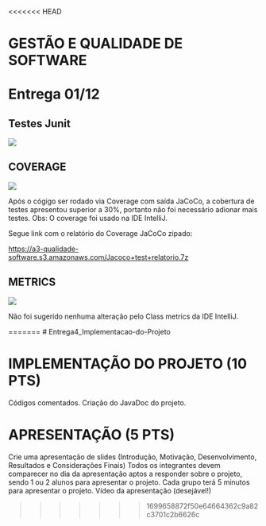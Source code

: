 <<<<<<< HEAD
<h1>GESTÃO E QUALIDADE DE SOFTWARE <br><br> Entrega 01/12</h1>

<h2>Testes Junit</h2>

<div>
  <img src="https://a3-qualidade-software.s3.amazonaws.com/resultados_testes_junit.PNG">
</div>

<h2>COVERAGE</h2>

<div>
  <img src="https://a3-qualidade-software.s3.amazonaws.com/print-relatorio-jacoco.PNG">
</div>

<p>Após o cógigo ser rodado via Coverage com saída JaCoCo, a cobertura de testes apresentou superior a 30%, portanto não foi necessário adionar mais testes. Obs: O coverage foi usado na IDE IntelliJ.</p>

<p>Segue link com o relatório do Coverage JaCoCo zipado:</p>

<a href= "https://a3-qualidade-software.s3.amazonaws.com/Jacoco+test+relatorio.7z">https://a3-qualidade-software.s3.amazonaws.com/Jacoco+test+relatorio.7z</a>

<h2>METRICS</h2>

<div>
  <img src="https://a3-qualidade-software.s3.amazonaws.com/inspect-java-codigo.PNG">

  <p>Não foi sugerido nenhuma alteração pelo Class metrics da IDE IntelliJ.</p>
</div>
=======
# Entrega4_Implementacao-do-Projeto

# IMPLEMENTAÇÃO DO PROJETO (10 PTS)

Códigos comentados. 
Criação do JavaDoc do projeto. 

# APRESENTAÇÃO (5 PTS)

Crie uma apresentação de slides (Introdução, Motivação, Desenvolvimento, Resultados e Considerações Finais)
Todos os integrantes devem comparecer no dia da apresentação aptos a responder sobre o projeto, sendo 1 ou 2 alunos para apresentar o projeto.
Cada grupo terá 5 minutos para apresentar o projeto.
Vídeo da apresentação (desejável!) 
>>>>>>> 1699658872f50e64664362c9a82c3701c2b6626c
